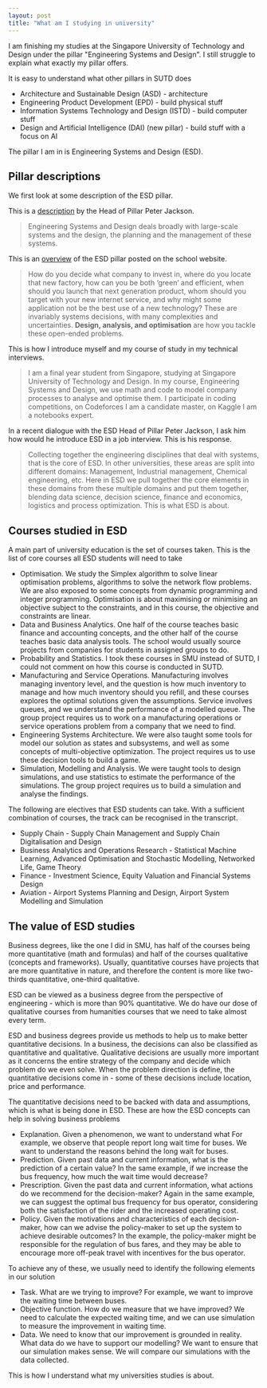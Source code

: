 ```yaml
---
layout: post
title: "What am I studying in university"
---
```


I am finishing my studies at the Singapore University of Technology and Design under the pillar "Engineering Systems and Design". I still struggle to explain what exactly my pillar offers.

It is easy to understand what other pillars in SUTD does

- Architecture and Sustainable Design (ASD) - architecture
- Engineering Product Development (EPD) - build physical stuff
- Information Systems Technology and Design (ISTD) - build computer stuff
- Design and Artificial Intelligence (DAI) (new pillar) - build stuff with a focus on AI

The pillar I am in is Engineering Systems and Design (ESD).



## Pillar descriptions

We first look at some description of the ESD pillar.

This is a [description](https://esd.sutd.edu.sg/) by the Head of Pillar Peter Jackson.

> Engineering Systems and Design deals broadly with large-scale systems and the design, the planning and the management of these systems.

This is an [overview](https://esd.sutd.edu.sg/academics/undergraduate-programme/) of the ESD pillar posted on the school website. 

> How do you decide what company to invest in, where do you locate that new factory, how can you be both ‘green’ and efficient, when should you launch that next generation product, whom should you target with your new internet service, and why might some application not be the best use of a new technology? These are invariably systems decisions, with many complexities and uncertainties. **Design, analysis, and optimisation** are how you tackle these open-ended problems.

This is how I introduce myself and my course of study in my technical interviews.

> I am a final year student from Singapore, studying at Singapore University of Technology and Design. In my course, Engineering Systems and Design, we use math and code to model company processes to analyse and optimise them. I participate in coding competitions, on Codeforces I am a candidate master, on Kaggle I am a notebooks expert.

In a recent dialogue with the ESD Head of Pillar Peter Jackson, I ask him how would he introduce ESD in a job interview. This is his response.

> Collecting together the engineering disciplines that deal with systems, that is the core of ESD. In other universities, these areas are split into different domains: Management, Industrial management, Chemical engineering, etc. Here in ESD we pull together the core elements in these domains from these multiple domains and put them together, blending data science, decision science, finance and economics, logistics and process optimization. This is what ESD is about.



## Courses studied in ESD 

A main part of university education is the set of courses taken. This is the list of core courses all ESD students will need to take

- Optimisation. We study the Simplex algorithm to solve linear optimisation problems, algorithms to solve the network flow problems. We are also exposed to some concepts from dynamic programming and integer programming. Optimisation is about maximising or minimising an objective subject to the constraints, and in this course, the objective and constraints are linear.
- Data and Business Analytics. One half of the course teaches basic finance and accounting concepts, and the other half of the course teaches basic data analysis tools. The school would usually source projects from companies for students in assigned groups to do.
- Probability and Statistics. I took these courses in SMU instead of SUTD, I could not comment on how this course is conducted in SUTD.
- Manufacturing and Service Operations. Manufacturing involves managing inventory level, and the question is how much inventory to manage and how much inventory should you refill, and these courses explores the optimal solutions given the assumptions. Service involves queues, and we understand the performance of a modelled queue. The group project requires us to work on a manufacturing operations or service operations problem from a company that we need to find.
- Engineering Systems Architecture. We were also taught some tools for model our solution as states and subsystems, and well as some concepts of multi-objective optimization. The project requires us to use these decision tools to build a game.
- Simulation, Modelling and Analysis. We were taught tools to design simulations, and use statistics to estimate the performance of the simulations. The group project requires us to build a simulation and analyse the findings.

The following are electives that ESD students can take. With a sufficient combination of courses, the track can be recognised in the transcript.

- Supply Chain - Supply Chain Management and Supply Chain Digitalisation and Design
- Business Analytics and Operations Research - Statistical Machine Learning, Advanced Optimisation and Stochastic Modelling, Networked Life, Game Theory
- Finance - Investment Science, Equity Valuation and Financial Systems Design
- Aviation - Airport Systems Planning and Design, Airport System Modelling and Simulation



## The value of ESD studies

Business degrees, like the one I did in SMU, has half of the courses being more quantitative (math and formulas) and half of the courses qualitative (concepts and frameworks). Usually, quantitative courses have projects that are more quantitative in nature, and therefore the content is more like two-thirds quantitative, one-third qualitative.

ESD can be viewed as a business degree from the perspective of engineering - which is more than 90% quantitative. We do have our dose of qualitative courses from humanities courses that we need to take almost every term.

ESD and business degrees provide us methods to help us to make better quantitative decisions. In a business, the decisions can also be classified as quantitative and qualitative. Qualitative decisions are usually more important as it concerns the entire strategy of the company and decide which problem do we even solve. When the problem direction is define, the quantitative decisions come in - some of these decisions include location, price and performance.

The quantitative decisions need to be backed with data and assumptions, which is what is being done in ESD. These are how the ESD concepts can help in solving business problems

- Explanation. Given a phenomenon, we want to understand what For example, we observe that people report long wait time for buses. We want to understand the reasons behind the long wait for buses.
- Prediction. Given past data and current information, what is the prediction of a certain value? In the same example, if we increase the bus frequency, how much the wait time would decrease?
- Prescription. Given the past data and current information, what actions do we recommend for the decision-maker? Again in the same example, we can suggest the optimal bus frequency for bus operator, considering both the satisfaction of the rider and the increased operating cost.
- Policy. Given the motivations and characteristics of each decision-maker, how can we advise the policy-maker to set up the system to achieve desirable outcomes? In the example, the policy-maker might be responsible for the regulation of bus fares, and they may be able to encourage more off-peak travel with incentives for the bus operator.

To achieve any of these, we usually need to identify the following elements in our solution

- Task. What are we trying to improve? For example, we want to improve the waiting time between buses.
- Objective function. How do we measure that we have improved? We need to calculate the expected waiting time, and we can use simulation to measure the improvement in waiting time.
- Data. We need to know that our improvement is grounded in reality. What data do we have to support our modelling? We want to ensure that our simulation makes sense. We will compare our simulations with the data collected.

This is how I understand what my universities studies is about.



